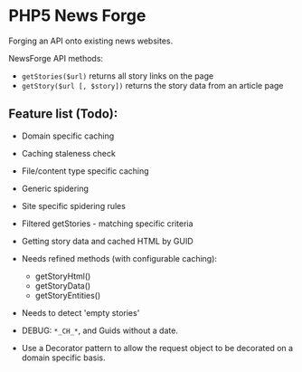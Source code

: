 PHP5 News Forge
===============

Forging an API onto existing news websites.


NewsForge API methods:

* `getStories($url)` returns all story links on the page
* `getStory($url [, $story])` returns the story data from an article page



Feature list (Todo):
--------------------

* Domain specific caching
* Caching staleness check
* File/content type specific caching
* Generic spidering
* Site specific spidering rules
* Filtered getStories - matching specific criteria
* Getting story data and cached HTML by GUID
* Needs refined methods (with configurable caching):
  * getStoryHtml()
  * getStoryData()
  * getStoryEntities()
* Needs to detect 'empty stories'

* DEBUG: `*_CH_*`, and Guids without a date.
* Use a Decorator pattern to allow the request object to be decorated
  on a domain specific basis.